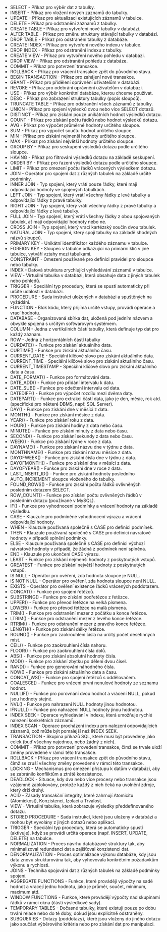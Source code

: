 - SELECT - Příkaz pro výběr dat z tabulky.
- INSERT - Příkaz pro vložení nových záznamů do tabulky.
- UPDATE - Příkaz pro aktualizaci existujících záznamů v tabulce.
- DELETE - Příkaz pro odstranění záznamů z tabulky.
- CREATE TABLE - Příkaz pro vytvoření nové tabulky v databázi.
- ALTER TABLE - Příkaz pro změnu struktury stávající tabulky v databázi.
- DROP TABLE - Příkaz pro odstranění tabulky z databáze.
- CREATE INDEX - Příkaz pro vytvoření nového indexu v tabulce.
- DROP INDEX - Příkaz pro odstranění indexu z tabulky.
- CREATE VIEW - Příkaz pro vytvoření nového pohledu v databázi.
- DROP VIEW - Příkaz pro odstranění pohledu z databáze.
- COMMIT - Příkaz pro potvrzení transakce.
- ROLLBACK - Příkaz pro vrácení transakce zpět do původního stavu.
- BEGIN TRANSACTION - Příkaz pro zahájení nové transakce.
- GRANT - Příkaz pro přidělení oprávnění uživatelům v databázi.
- REVOKE - Příkaz pro odebrání oprávnění uživatelům v databázi.
- USE - Příkaz pro výběr konkrétní databáze, kterou chceme používat.
- DESC - Příkaz pro zobrazení struktury tabulky (popis sloupců).
- TRUNCATE TABLE - Příkaz pro odstranění všech záznamů z tabulky.
- UNION - Příkaz pro spojení výsledků dvou nebo více SELECT dotazů.
- DISTINCT - Příkaz pro získání pouze unikátních hodnot výsledků dotazu.
- COUNT - Příkaz pro získání počtu řádků nebo hodnot výsledků dotazu.
- AVG - Příkaz pro výpočet průměrné hodnoty určitého sloupce.
- SUM - Příkaz pro výpočet součtu hodnot určitého sloupce.
- MIN - Příkaz pro získání nejmenší hodnoty určitého sloupce.
- MAX - Příkaz pro získání největší hodnoty určitého sloupce.
- GROUP BY - Příkaz pro seskupení výsledků dotazu podle určitého sloupce.
- HAVING - Příkaz pro filtrování výsledků dotazu na základě seskupení.
- ORDER BY - Příkaz pro řazení výsledků dotazu podle určitého sloupce.
- LIMIT - Příkaz pro omezení počtu řádků vrácených výsledkem dotazu.
- JOIN - Operátor pro spojení dat z různých tabulek na základě určité podmínky.
- INNER JOIN - Typ spojení, který vrátí pouze řádky, které mají odpovídající hodnoty ve spojených tabulkách.
- LEFT JOIN - Typ spojení, který vrátí všechny řádky z levé tabulky a odpovídající řádky z pravé tabulky.
- RIGHT JOIN - Typ spojení, který vrátí všechny řádky z pravé tabulky a odpovídající řádky z levé tabulky.
- FULL JOIN - Typ spojení, který vrátí všechny řádky z obou spojovaných tabulek, ať mají odpovídající hodnoty nebo ne.
- CROSS JOIN - Typ spojení, který vrací kartézský součin dvou tabulek.
- NATURAL JOIN - Typ spojení, který spojí tabulky na základě shodných názvů sloupců.
- PRIMARY KEY - Unikátní identifikátor každého záznamu v tabulce.
- FOREIGN KEY - Sloupec v tabulce odkazující na primární klíč v jiné tabulce, vytváří vztahy mezi tabulkami.
- CONSTRAINT - Omezení používané pro definici pravidel pro sloupce nebo tabulky.
- INDEX - Datová struktura zrychlující vyhledávání záznamů v tabulce.
- VIEW - Virtuální tabulka v databázi, která obsahuje data z jiných tabulek nebo pohledů.
- TRIGGER - Speciální typ procedury, která se spustí automaticky při určité události v databázi.
- PROCEDURE - Sada instrukcí uložených v databázi a spuštěných na vyžádání.
- FUNCTION - Blok kódu, který přijímá určité vstupy, provádí operace a vrací hodnotu.
- DATABASE - Organizovaná sbírka dat, uložená pod jedním názvem a obvykle spojená s určitým softwarovým systémem.
- COLUMN - Jedna z vertikálních částí tabulky, která definuje typ dat pro každý záznam.
- ROW - Jedna z horizontálních částí tabulky
- CURDATE() - Funkce pro získání aktuálního data.
- CURTIME() - Funkce pro získání aktuálního času.
- CURRENT_DATE - Speciální klíčové slovo pro získání aktuálního data.
- CURRENT_TIME - Speciální klíčové slovo pro získání aktuálního času.
- CURRENT_TIMESTAMP - Speciální klíčové slovo pro získání aktuálního data a času.
- DATE_FORMAT() - Funkce pro formátování data.
- DATE_ADD() - Funkce pro přidání intervalu k datu.
- DATE_SUB() - Funkce pro odečtení intervalu od data.
- DATEDIFF() - Funkce pro výpočet rozdílu mezi dvěma daty.
- DATEPART() - Funkce pro extrakci částí data, jako je den, měsíc, rok atd. (specifické pro některé DBMS, např. SQL Server).
- DAY() - Funkce pro získání dne v měsíci z data.
- MONTH() - Funkce pro získání měsíce z data.
- YEAR() - Funkce pro získání roku z data.
- HOUR() - Funkce pro získání hodiny z data nebo času.
- MINUTE() - Funkce pro získání minuty z data nebo času.
- SECOND() - Funkce pro získání sekundy z data nebo času.
- WEEK() - Funkce pro získání týdne v roce z data.
- DAYNAME() - Funkce pro získání názvu dne v týdnu z data.
- MONTHNAME() - Funkce pro získání názvu měsíce z data.
- DAYOFWEEK() - Funkce pro získání čísla dne v týdnu z data.
- DAYOFMONTH() - Funkce pro získání dne v měsíci z data.
- DAYOFYEAR() - Funkce pro získání dne v roce z data.
- LAST_INSERT_ID() - Funkce pro získání hodnoty posledního AUTO_INCREMENT sloupce vloženého do tabulky.
- FOUND_ROWS() - Funkce pro získání počtu řádků ovlivněných posledním dotazem SELECT.
- ROW_COUNT() - Funkce pro získání počtu ovlivněných řádků v posledním dotazu (používané v MySQL).
- IF() - Funkce pro vyhodnocení podmínky a vrácení hodnoty na základě výsledku.
- CASE - Klauzule pro podmíněné vyhodnocení výrazu a vrácení odpovídající hodnoty.
- WHEN - Klauzule používaná společně s CASE pro definici podmínek.
- THEN - Klauzule používaná společně s CASE pro definici návratové hodnoty v případě splnění podmínky.
- ELSE - Klauzule používaná společně s CASE pro definici výchozí návratové hodnoty v případě, že žádná z podmínek není splněna.
- END - Klauzule pro ukončení CASE výrazu.
- LEAST - Funkce pro získání nejmenší hodnoty z poskytnutých vstupů.
- GREATEST - Funkce pro získání největší hodnoty z poskytnutých vstupů.
- IS NULL - Operátor pro ověření, zda hodnota sloupce je NULL.
- IS NOT NULL - Operátor pro ověření, zda hodnota sloupce není NULL.
- EXISTS - Operátor pro ověření existence řádků vrácených poddotazem.
- CONCAT() - Funkce pro spojení řetězců.
- SUBSTRING() - Funkce pro získání podřetězce z řetězce.
- UPPER() - Funkce pro převod řetězce na velká písmena.
- LOWER() - Funkce pro převod řetězce na malá písmena.
- TRIM() - Funkce pro odstranění mezer z počátku a konce řetězce.
- LTRIM() - Funkce pro odstranění mezer z levého konce řetězce.
- RTRIM() - Funkce pro odstranění mezer z pravého konce řetězce.
- LENGTH() - Funkce pro získání délky řetězce.
- ROUND() - Funkce pro zaokrouhlení čísla na určitý počet desetinných míst.
- CEIL() - Funkce pro zaokrouhlení čísla nahoru.
- FLOOR() - Funkce pro zaokrouhlení čísla dolů.
- ABS() - Funkce pro získání absolutní hodnoty čísla.
- MOD() - Funkce pro získání zbytku po dělení dvou čísel.
- RAND() - Funkce pro generování náhodného čísla.
- NOW() - Funkce pro získání aktuálního data a času.
- CONCAT_WS() - Funkce pro spojení řetězců s oddělovačem.
- COALESCE() - Funkce pro vrácení první nenulové hodnoty ze seznamu hodnot.
- NULLIF() - Funkce pro porovnání dvou hodnot a vrácení NULL, pokud jsou hodnoty stejné.
- NVL() - Funkce pro nahrazení NULL hodnoty jinou hodnotou.
- IFNULL() - Funkce pro nahrazení NULL hodnoty jinou hodnotou.
- INDEX SEEK - Operace vyhledávání v indexu, která umožňuje rychlé nalezení konkrétních záznamů.
- INDEX SCAN - Operace procházení indexu pro nalezení odpovídajících záznamů, což může být pomalejší než INDEX SEEK.
- TRANSACTION - Skupina příkazů SQL, které musí být provedeny jako celek (buď všechny najednou, nebo žádný z nich).
- COMMIT - Příkaz pro potvrzení provedení transakce, čímž se trvale uloží změny provedené v rámci této transakce.
- ROLLBACK - Příkaz pro vrácení transakce zpět do původního stavu, čímž se zruší všechny změny provedené v rámci této transakce.
- LOCKING - Mechanismus pro omezení přístupu k datům v databázi, aby se zabránilo konfliktům a ztrátě konzistence.
- DEADLOCK - Situace, kdy dva nebo více procesy nebo transakce jsou vzájemně zablokovány, protože každý z nich čeká na uvolnění zdroje, který drží druhý.
- ACID - Zásady transakční integrity, které zahrnují Atomicitu (Atomickost), Konzistenci, Izolaci a Trvalost.
- VIEW - Virtuální tabulka, která zobrazuje výsledky předdefinovaného dotazu.
- STORED PROCEDURE - Sada instrukcí, které jsou uloženy v databázi a mohou být vyvolány z jiných dotazů nebo aplikací.
- TRIGGER - Speciální typ procedury, která se automaticky spustí (aktivuje), když se provádí určitá operace (např. INSERT, UPDATE, DELETE) na tabulce.
- NORMALIZATION - Proces návrhu databázové struktury tak, aby minimalizoval redundanci dat a zajišťoval konzistenci dat.
- DENORMALIZATION - Proces optimalizace výkonu databáze, kdy jsou data znovu strukturována tak, aby vyhovovala konkrétním požadavkům výkonu a rychlosti.
- JOINS - Technika spojování dat z různých tabulek na základě podmínky spojení.
- AGGREGATE FUNCTIONS - Funkce, které provádějí výpočty na sadě hodnot a vracejí jednu hodnotu, jako je průměr, součet, minimum, maximum atd.
- WINDOW FUNCTIONS - Funkce, které provádějí výpočty nad skupinami řádků v rámci okna (části výsledkové sady).
- TEMPORARY TABLES - Dočasné tabulky, které existují pouze po dobu trvání relace nebo do té doby, dokud jsou explicitně odstraněny.
- SUBQUERIES - Dotazy (poddotazy), které jsou vloženy do jiného dotazu jako součást výběrového kritéria nebo pro získání dat pro manipulaci.

